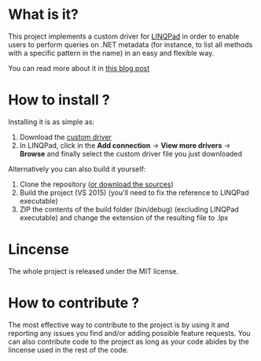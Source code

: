 # What is it?

This project implements a custom driver for [LINQPad](www.linqpad.net) in order to enable users to perform queries on .NET metadata (for instance, to list all methods with a specific pattern in the name) in an easy and flexible way.

You can read more about it in [this blog post](http://programing-fun.blogspot.com/2016/06/to-infinity-and-beyond-more-powerful.html)

# How to install ?

Installing it is as simple as:

1. Download the [custom driver](https://github.com/adrianoc/cecil-linqpad-driver/blob/master/Pre-Compiled/Cecil.LINQPad.Driver.lpx)
2. In LINQPad, click in the **Add connection** -> **View more drivers** -> **Browse** and finally select the custom driver file you just downloaded

Alternatively you can also build it yourself:

1. Clone the repository ([or download the sources](https://github.com/adrianoc/cecil-linqpad-driver))
2. Build the project (VS 2015) (you'll need to fix the reference to LINQPad executable)
3. ZIP the contents of the build folder (bin/debug) (excluding LINQPad executable) and change the extension of the resulting file to .lpx

# Lincense

The whole project is released under the MIT license.


# How to contribute ?

The most effective way to contribute to the project is by using it and reporting any issues you find and/or adding possible feature requests. You can also contribute code to the project as long as your code abides by the lincense used in the rest of the code.
